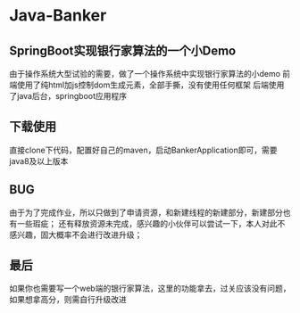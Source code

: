 # Java-Banker
## SpringBoot实现银行家算法的一个小Demo
由于操作系统大型试验的需要，做了一个操作系统中实现银行家算法的小demo
前端使用了纯html加js控制dom生成元素，全部手撕，没有使用任何框架
后端使用了java后台，springboot应用程序

## 下载使用
直接clone下代码，配置好自己的maven，启动BankerApplication即可，需要java8及以上版本

## BUG
由于为了完成作业，所以只做到了申请资源，和新建线程的新建部分，新建部分也有一些瑕疵；
还有释放资源未完成，感兴趣的小伙伴可以尝试一下，本人对此不感兴趣，固大概率不会进行改进升级；

## 最后
如果你也需要写一个web端的银行家算法，这里的功能拿去，过关应该没有问题，如果想拿高分，则需自行升级改进
